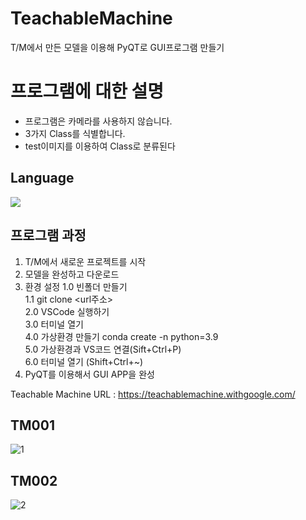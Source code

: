 # TeachableMachine
T/M에서 만든 모델을 이용해 PyQT로 GUI프로그램 만들기

# 프로그램에 대한 설명
 - 프로그램은 카메라를 사용하지 않습니다.   
 - 3가지 Class를 식별합니다.
 - test이미지를 이용하여 Class로 분류된다


## Language
<a href="링크"><img src="https://camo.githubusercontent.com/566dd742bff65d026219bbbc87c93c6b4ee3f20d92019dc38d194102fc44ddde/68747470733a2f2f696d672e736869656c64732e696f2f62616467652f507974686f6e2d3337373641423f7374796c653d666c61742d737175617265266c6f676f3d507974686f6e266c6f676f436f6c6f723d7768697465"/></a>

## 프로그램 과정
1. T/M에서 새로운 프로젝트를 시작
2. 모델을 완성하고 다운로드
3. 환경 설정
  1.0 빈폴더 만들기   
	1.1 git clone <url주소>   
  2.0 VSCode 실행하기    
  3.0 터미널 열기    
  4.0 가상환경 만들기 conda create -n python=3.9   
  5.0 가상환경과 VS코드 연결(Sift+Ctrl+P)    
  6.0 터미널 열기 (S⁭hift+Ctrl+~)   
5. PyQT를 이용해서 GUI APP을 완성  
  
Teachable Machine URL : https://teachablemachine.withgoogle.com/  

## TM001
![1](https://github.com/jiwon0629/webApp02/assets/149983498/3fb54c33-3471-410b-99d9-567bf0ce46a9)  


## TM002
![2](https://github.com/jiwon0629/webApp02/assets/149983498/db1309af-3a71-4743-b365-b95f5efa1d5c)



